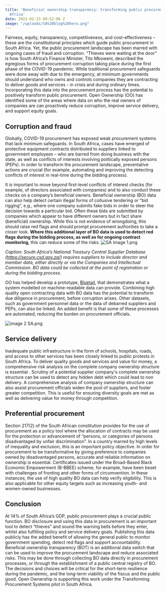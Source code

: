 ```yaml
---
title: 'Beneficial ownership transparency: transforming public procurement in South
  Africa'
date: 2021-02-23 09:52:00 Z
image: "/uploads/SA%20blog%20hero.png"
---
```


Fairness, equity, transparency, competitiveness, and cost-effectiveness – these are the constitutional principles which guide public procurement in South Africa.  Yet, the public procurement  landscape has been marred with ongoing  cases of fraud and corruption. “Thieves were waiting at the door” is how South Africa’s Finance Minister, Tito Mboweni,  described the egregious forms of procurement corruption taking place during the first phase of the COVID-19 pandemic.  While traditional procurement safeguards were done away with due to the emergency,  at minimum governments should understand who owns and controls companies they are contracting to deliver goods and services - in crisis and during ordinary times. Incorporating this data into the procurement process has the potential to positively transform public procurement.  Open Ownership (OO) has identified some of the areas where data on who the real owners of companies are can proactively reduce corruption, improve service delivery, and support equity goals.  

## Corruption and fraud

Globally, COVID-19 procurement has exposed weak procurement systems that lack minimum safeguards. In South Africa, cases have emerged of protective equipment contracts distributed to suppliers linked to government employees – who are barred from doing business with the state, as well as conflicts of interests involving politically exposed persons (PEPs). In order to transform the procurement landscape, preventative actions are crucial (for example, automating and improving the detecting conflicts of interest in real-time during the bidding process).

It is important to move beyond first-level conflicts of interest checks (for example, of directors associated with companies) and to also conduct these checks on a company’s beneficial owners. Beneficial ownership (BO) data can also help detect certain illegal forms of collusive tendering or “bid rigging”, e.g., where one company submits fake bids in order to steer the decision towards a particular bid. Often these bids are submitted by companies which appear to have different owners but in fact share (beneficial) ownership. While this is not evidence of wrongdoing, this should raise red flags and should prompt procurement authorities to take a closer look. **Where this additional layer of BO data is used to detect red flags during the  bidding process, as well as for ongoing contract monitoring**, this can reduce some of the risks. 
![SA image 1.png](/uploads/SA%20image%201.png)

*Caption: South Africa’s National Treasury Central Supplier Database (https://secure.csd.gov.za/) requires suppliers to include director  and member data, either directly or via the Companies and Intellectual Commission.  BO data could be collected at the point of registration or during the bidding process.*

OO has helped develop a prototype, [Bluetail](https://www.openownership.org/blogs/tps-prototyping/), that demonstrates what a system modelled on machine-readable data can provide. Combining high quality open contracting data with BO data has the potential to transform due diligence in procurement, before corruption arises. Other datasets, such as government personnel data or the data of debarred suppliers and PEPs, can also be linked.  An added benefit is that some of these processes are automated, reducing the burden on procurement officials.

![image 2 SA.png](/uploads/image%202%20SA.png)

## Service delivery 

Inadequate public infrastructure in the form of schools, hospitals, roads, and access to other services has been closely linked to public protests in South Africa. To deliver quality goods and services and value for money, a comprehensive risk analysis on the complete company ownership structure is essential . Scrutiny of a potential supplier company's complete ownership  structure  can be used  to detect any hidden debt which could lead to non delivery. A comprehensive analysis of company ownership structure can also assist procurement officials widen the pool of suppliers, and foster greater competition. This is useful for ensuring diversity goals are met as well as delivering value for money through competition. 


## Preferential procurement 

Section 217(2) of the South African constitution provides for the use of procurement as a policy tool where the allocation of contracts may be used for the protection or advancement of “persons, or categories of persons disadvantaged by unfair discrimination”. In a country marred by high levels of inequality and exclusion, this is an important policy objective. In order for procurement to be transformative by giving preference to companies owned by disadvantaged persons, accurate and reliable information on ownership is essential. Certificates issued under the Broad-Based Black Economic Empowerment (B-BBEE) scheme, for example, have been beset with challenges of fronting and other forms of circumvention. In these instances, the use of high quality BO data can help verify eligibility. This is also applicable for other equity targets such as increasing youth- and women-owned businesses. 

## Conclusion

At 14% of South Africa’s GDP, public procurement plays a crucial public function. BO disclosure and using this data in procurement is an important tool to detect “thieves” and sound the warning bells before they enter, whilst also fulfilling policy and service delivery goals. Publishing this data publicly has the added benefit of  allowing the general public to monitor government spending, detect red flags and support accountability. Beneficial ownership transparency (BOT) is an additional data switch that can be used to improve the procurement landscape and reduce associated risks. This may be done through collecting BO data directly in procurement processes, or through the establishment of a public central registry of BO. The decisions and choices will be critical for the short-term resilience during the pandemic, and the long-term viability of the fiscus and the public good. Open Ownership is supporting this work under the Transforming Procurement Systems pilot in South Africa. 
